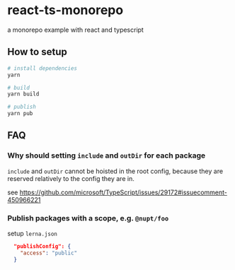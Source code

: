 # react-ts-monorepo

a monorepo example with react and typescript

## How to setup

```bash
# install dependencies
yarn

# build
yarn build

# publish
yarn pub
```

## FAQ

### Why should setting `include` and `outDir` for each package

`include` and `outDir` cannot be hoisted in the root config, because they are reserved relatively to the config they are in.

see https://github.com/microsoft/TypeScript/issues/29172#issuecomment-450966221

### Publish packages with a scope, e.g. `@nupt/foo`

setup `lerna.json`

```json
  "publishConfig": {
    "access": "public"
  }
```
